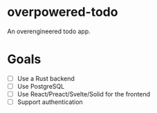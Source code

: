 # overpowered-todo
An overengineered todo app.

# Goals
- [ ] Use a Rust backend
- [ ] Use PostgreSQL
- [ ] Use React/Preact/Svelte/Solid for the frontend
- [ ] Support authentication
